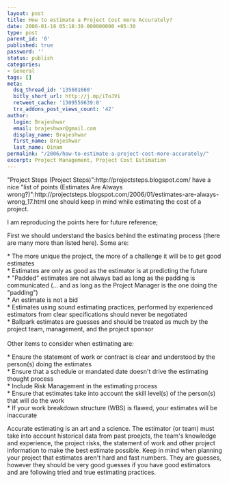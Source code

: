 ```yaml
---
layout: post
title: How to estimate a Project Cost more Accurately?
date: 2006-01-18 05:18:39.000000000 +05:30
type: post
parent_id: '0'
published: true
password: ''
status: publish
categories:
- General
tags: []
meta:
  dsq_thread_id: '135601660'
  bitly_short_url: http://j.mp/iToJVi
  retweet_cache: '1309559639:0'
  trx_addons_post_views_count: '42'
author:
  login: Brajeshwar
  email: brajeshwar@gmail.com
  display_name: Brajeshwar
  first_name: Brajeshwar
  last_name: Oinam
permalink: "/2006/how-to-estimate-a-project-cost-more-accurately/"
excerpt: Project Management, Project Cost Estimation
---
```

<p>"Project Steps (Project Steps)":http://projectsteps.blogspot.com/ have a nice "list of points (Estimates Are Always wrong?)":http://projectsteps.blogspot.com/2006/01/estimates-are-always-wrong_17.html one should keep in mind while estimating the cost of a project.</p>
<p>I am reproducing the points here for future reference;</p>
<p>First we should understand the basics behind the estimating process (there are many more than listed here). Some are:</p>
<p>* The more unique the project, the more of a challenge it will be to get good estimates<br />
* Estimates are only as good as the estimator is at predicting the future<br />
* "Padded" estimates are not always bad as long as the padding is communicated (... and as long as the Project Manager is the one doing the "padding")<br />
* An estimate is not a bid<br />
* Estimates using sound estimating practices, performed by experienced estimators from clear specifications should never be negotiated<br />
* Ballpark estimates are guesses and should be treated as much by the project team, management, and the project sponsor<br />
<br />
Other items to consider when estimating are:</p>
<p>* Ensure the statement of work or contract is clear and understood by the person(s) doing the estimates<br />
* Ensure that a schedule or mandated date doesn't drive the estimating thought process<br />
* Include Risk Management in the estimating process<br />
* Ensure that estimates take into account the skill level(s) of the person(s) that will do the work<br />
* If your work breakdown structure (WBS) is flawed, your estimates will be inaccurate</p>
<p>Accurate estimating is an art and a science. The estimator (or team) must take into account historical data from past proejcts, the team's knowledge and experience, the project risks, the statement of work and other project information to make the best estimate possible. Keep in mind when planning your project that estimates aren't hard and fast numbers. They are guesses, however they should be very good guesses if you have good estimators and are following tried and true estimating practices.</p>

